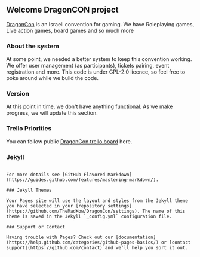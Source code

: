 ## Welcome DragonCON project

[DragonCon](http://dragoncon.co.il) is an Israeli convention for gaming.
We have Roleplaying games, Live action games, board games and so much more

### About the system

At some point, we needed a better system to keep this convention working.
We offer user management (as participants), tickets pairing, event registration and more.
This code is under GPL-2.0 liecnce, so feel free to poke around while we build the code.

### Version

At this point in time, we don't have anything functional. As we make progress, we will update this section.

### Trello Priorities

You can follow public [DragonCon trello board](https://trello.com/b/9Q1iSoSB/dragoncon) here.

### Jekyll
```

For more details see [GitHub Flavored Markdown](https://guides.github.com/features/mastering-markdown/).

### Jekyll Themes

Your Pages site will use the layout and styles from the Jekyll theme you have selected in your [repository settings](https://github.com/TheMadKow/DragonCon/settings). The name of this theme is saved in the Jekyll `_config.yml` configuration file.

### Support or Contact

Having trouble with Pages? Check out our [documentation](https://help.github.com/categories/github-pages-basics/) or [contact support](https://github.com/contact) and we’ll help you sort it out.
